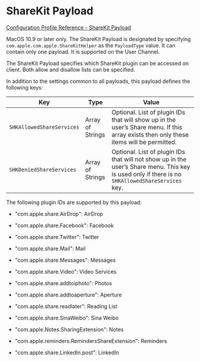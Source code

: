 # ShareKit Payload  

 [Configuration Profile Reference - ShareKit Payload](https://developer.apple.com/library/content/featuredarticles/iPhoneConfigurationProfileRef/Introduction/Introduction.html#//apple_ref/doc/uid/TP40010206-CH1-SW642)  

MacOS 10.9 or later only. The ShareKit Payload is designated by specifying `com.apple.com.apple.ShareKitHelper` as the `PayloadType` value. It can contain only one payload. It is supported on the User Channel.  

The ShareKit Payload specifies which ShareKit plugin can be accessed on client.  Both allow and disallow lists can be specified.  

In addition to the settings common to all payloads, this payload defines the following keys:  

|Key|Type|Value|
|-|-|-|
|`SHKAllowedShareServices`|Array of Strings|Optional. List of plugin IDs that will show up in the user’s Share menu. If this array exists then only these items will be permitted.|
|`SHKDeniedShareServices`|Array of Strings|Optional. List of plugin IDs that will not show up in the user’s Share menu. This key is used only if there is no `SHKAllowedShareServices` key.|
  

The following plugin IDs are supported by this payload:  


* "com.apple.share.AirDrop": AirDrop  

* "com.apple.share.Facebook": Facebook  

* "com.apple.share.Twitter": Twitter  

* "com.apple.share.Mail": Mail  

* "com.apple.share.Messages": Messages  

* "com.apple.share.Video": Video Services  

* "com.apple.share.addtoiphoto": Photos  

* "com.apple.share.addtoaperture": Aperture  

* "com.apple.share.readlater": Reading List  

* "com.apple.share.SinaWeibo": Sina Weibo  

* "com.apple.Notes.SharingExtension": Notes  

* "com.apple.reminders.RemindersShareExtension": Reminders  

* "com.apple.share.LinkedIn.post": LinkedIn  
  
